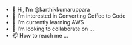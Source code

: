 - 👋 Hi, I’m @karthikkumaruppara
- 👀 I’m interested in Converting Coffee to Code
- 🌱 I’m currently learning AWS
- 💞️ I’m looking to collaborate on ...
- 📫 How to reach me ...

<!---
karthikkumaruppara/karthikkumaruppara is a ✨ special ✨ repository because its `README.md` (this file) appears on your GitHub profile.
You can click the Preview link to take a look at your changes.
--->
